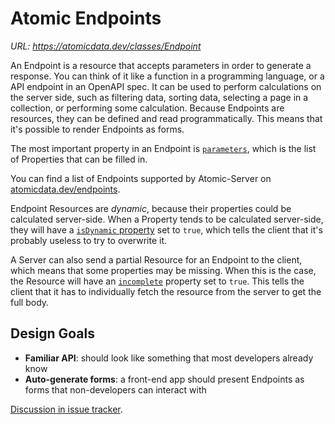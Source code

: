 # Atomic Endpoints

_URL: https://atomicdata.dev/classes/Endpoint_

An Endpoint is a resource that accepts parameters in order to generate a response.
You can think of it like a function in a programming language, or a API endpoint in an OpenAPI spec.
It can be used to perform calculations on the server side, such as filtering data, sorting data, selecting a page in a collection, or performing some calculation.
Because Endpoints are resources, they can be defined and read programmatically.
This means that it's possible to render Endpoints as forms.

The most important property in an Endpoint is [`parameters`](https://atomicdata.dev/properties/endpoint/parameters), which is the list of Properties that can be filled in.

You can find a list of Endpoints supported by Atomic-Server on [atomicdata.dev/endpoints](https://atomicdata.dev/endpoints).

Endpoint Resources are _dynamic_, because their properties could be calculated server-side.
When a Property tends to be calculated server-side, they will have a [`isDynamic` property](https://atomicdata.dev/properties/isDynamic) set to `true`, which tells the client that it's probably useless to try to overwrite it.

A Server can also send a partial Resource for an Endpoint to the client, which means that some properties may be missing.
When this is the case, the Resource will have an [`incomplete`](https://atomicdata.dev/properties/incomplete) property set to `true`.
This tells the client that it has to individually fetch the resource from the server to get the full body.

## Design Goals

- **Familiar API**: should look like something that most developers already know
- **Auto-generate forms**: a front-end app should present Endpoints as forms that non-developers can interact with

[Discussion in issue tracker](https://github.com/ontola/atomic-data-docs/issues/15).

